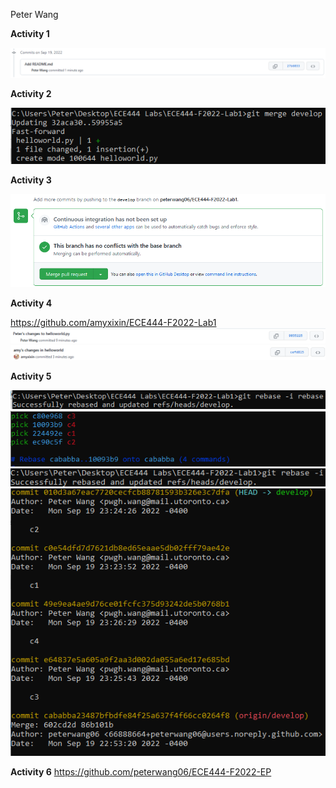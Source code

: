Peter Wang

**Activity 1**

![](images/Activity1.png)

**Activity 2**

![](images/Activity2.png)

**Activity 3**

![](images/Activity3.png)

**Activity 4**

https://github.com/amyxixin/ECE444-F2022-Lab1
![](images/Activity4a.png)
![](images/Activity4b.png)

**Activity 5**

![](images/Activity5.png)
![](images/Activity5a.png)
![](images/Activity5b.png)
![](images/Activity5c.png)

**Activity 6**
https://github.com/peterwang06/ECE444-F2022-EP
